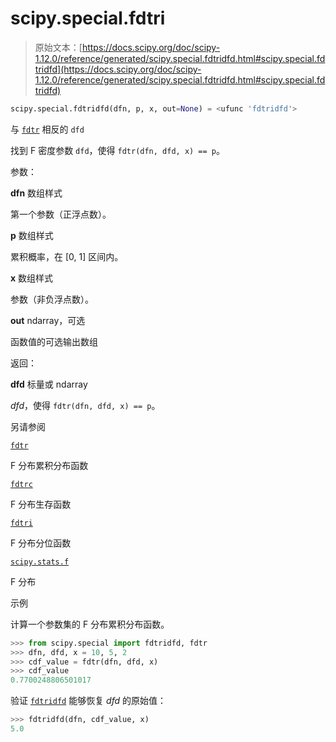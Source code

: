 # scipy.special.fdtri

> 原始文本：[https://docs.scipy.org/doc/scipy-1.12.0/reference/generated/scipy.special.fdtridfd.html#scipy.special.fdtridfd](https://docs.scipy.org/doc/scipy-1.12.0/reference/generated/scipy.special.fdtridfd.html#scipy.special.fdtridfd)

```py
scipy.special.fdtridfd(dfn, p, x, out=None) = <ufunc 'fdtridfd'>
```

与 [`fdtr`](https://docs.scipy.org/doc/scipy-1.12.0/reference/generated/scipy.special.fdtr.html#scipy.special.fdtr "scipy.special.fdtr") 相反的 `dfd` 

找到 F 密度参数 `dfd`，使得 `fdtr(dfn, dfd, x) == p`。

参数：

**dfn** 数组样式

第一个参数（正浮点数）。

**p** 数组样式

累积概率，在 [0, 1] 区间内。

**x** 数组样式

参数（非负浮点数）。

**out** ndarray，可选

函数值的可选输出数组

返回：

**dfd** 标量或 ndarray

*dfd*，使得 `fdtr(dfn, dfd, x) == p`。

另请参阅

[`fdtr`](https://docs.scipy.org/doc/scipy-1.12.0/reference/generated/scipy.special.fdtr.html#scipy.special.fdtr "scipy.special.fdtr")

F 分布累积分布函数

[`fdtrc`](https://docs.scipy.org/doc/scipy-1.12.0/reference/generated/scipy.special.fdtrc.html#scipy.special.fdtrc "scipy.special.fdtrc")

F 分布生存函数

[`fdtri`](https://docs.scipy.org/doc/scipy-1.12.0/reference/generated/scipy.special.fdtri.html#scipy.special.fdtri "scipy.special.fdtri")

F 分布分位函数

[`scipy.stats.f`](https://docs.scipy.org/doc/scipy-1.12.0/reference/generated/scipy.stats.f.html#scipy.stats.f "scipy.stats.f")

F 分布

示例

计算一个参数集的 F 分布累积分布函数。

```py
>>> from scipy.special import fdtridfd, fdtr
>>> dfn, dfd, x = 10, 5, 2
>>> cdf_value = fdtr(dfn, dfd, x)
>>> cdf_value
0.7700248806501017 
```

验证 [`fdtridfd`](#scipy.special.fdtridfd "scipy.special.fdtridfd") 能够恢复 *dfd* 的原始值：

```py
>>> fdtridfd(dfn, cdf_value, x)
5.0 
```
